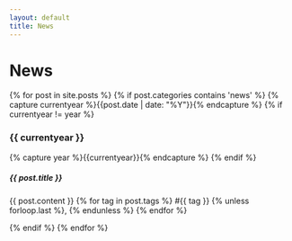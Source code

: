 ```yaml
---
layout: default
title: News
---
```

<div class="page-content wc-container">
	<h1>News</h1>
	{% for post in site.posts %}
		{% if post.categories contains 'news' %}
			{% capture currentyear %}{{post.date | date: "%Y"}}{% endcapture %}
			{% if currentyear != year %}
				<h3>{{ currentyear }}</h3>
				{% capture year %}{{currentyear}}{% endcapture %} 
			{% endif %}
			<h5>{{ post.title }}</h5>
			<p>
			{{ post.content }}
	       		{% for tag in post.tags %}
				#{{ tag }}
				{% unless forloop.last %}, {% endunless %}
               		{% endfor %}
			</p>
		{% endif %}
        {% endfor %}
</div>
